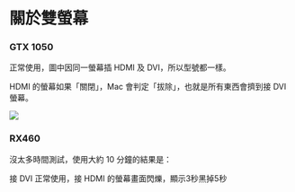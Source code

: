 # 關於雙螢幕

### **GTX 1050**

正常使用，圖中因同一螢幕插 HDMI 及 DVI，所以型號都一樣。

HDMI 的螢幕如果「關閉」，Mac 會判定「拔除」，也就是所有東西會擠到接 DVI 螢幕。

![](../.gitbook/assets/dual-screen.png)

### RX460

沒太多時間測試，使用大約 10 分鐘的結果是：

接 DVI 正常使用，接 HDMI 的螢幕畫面閃爍，顯示3秒黑掉5秒

